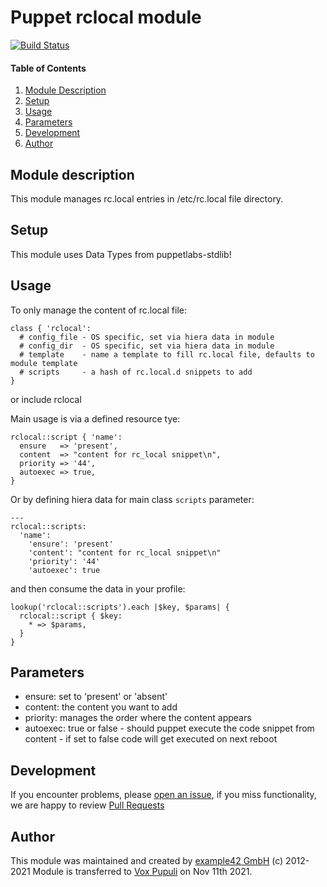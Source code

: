 # Puppet rclocal module

[![Build Status](https://travis-ci.org/voxpupuli/puppet-rclocal.png?branch=master)](https://travis-ci.org/voxpupuli/puppet-rclocal)

#### Table of Contents
1. [Module Description](#module-description)
1. [Setup](#setup)
1. [Usage](#usage)
1. [Parameters](#parameters)
1. [Development](#development)
1. [Author](#author)

## Module description
This module manages rc.local entries in /etc/rc.local file directory.

## Setup

This module uses Data Types from puppetlabs-stdlib!

## Usage

To only manage the content of rc.local file:

    class { 'rclocal':
      # config_file - OS specific, set via hiera data in module
      # config_dir  - OS specific, set via hiera data in module
      # template    - name a template to fill rc.local file, defaults to module template
      # scripts     - a hash of rc.local.d snippets to add
    }
or
    include rclocal

Main usage is via a defined resource tye:

    rclocal::script { 'name':
      ensure   => 'present',
      content  => "content for rc_local snippet\n",
      priority => '44',
      autoexec => true,
    }

Or by defining hiera data for main class `scripts` parameter:

    ---
    rclocal::scripts:
      'name':
        'ensure': 'present'
        'content': "content for rc_local snippet\n"
        'priority': '44'
        'autoexec': true

and then consume the data in your profile:

    lookup('rclocal::scripts').each |$key, $params| {
      rclocal::script { $key:
        * => $params,
      }
    }

## Parameters

- ensure: set to 'present' or 'absent'
- content: the content you want to add
- priority: manages the order where the content appears
- autoexec: true or false - should puppet execute the code snippet from content - if set to false code will get executed on next reboot

## Development

If you encounter problems, please [open an issue](https://github.com/voxpupuli/puppet-rclocal/issues/new), if you miss functionality, we are happy to review [Pull Requests](https://github.com/voxpupuli/puppet-rclocal/pulls)

## Author

This module was maintained and created by [example42 GmbH](https://example42.com) (c) 2012-2021
Module is transferred to [Vox Pupuli](https://voxpupuli.org) on Nov 11th 2021.


